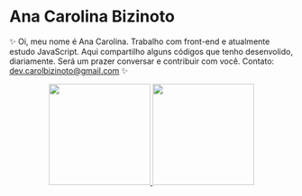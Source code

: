 # Ana Carolina Bizinoto

✨ 
Oi, meu nome é Ana Carolina.
Trabalho com front-end e
atualmente estudo JavaScript.
Aqui compartilho alguns códigos que tenho desenvolido, diariamente.
Será um prazer conversar e contribuir com você.
Contato: dev.carolbizinoto@gmail.com
✨

<div align="center">
  <a href="https://github.com/anacarolbizinoto">
  <img height="180em" src="https://github-readme-stats.vercel.app/api?username=anacarolbizinoto&show_icons=true&theme=dark&include_all_commits=true&count_private=true"/>
  <img height="180em" src="https://github-readme-stats.vercel.app/api/top-langs/?username=anacarolbizinoto&layout=compact&langs_count=7&theme=dark"/>
</div>
